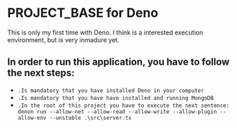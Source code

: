 # PROJECT_BASE for Deno

This is only my first time with Deno. I think is a interested execution environment, but is very inmadure yet.


## In order to run this application, you have to follow the next steps:
- `.Is mandatory that you have installed Deno in your computer`
- `.Is mandatory that you have have installed and running MongoDB`
- `.In the root of this project you have to execute the next sentence: denon run --allow-net --allow-read --allow-write --allow-plugin --allow-env --unstable .\src\server.ts`